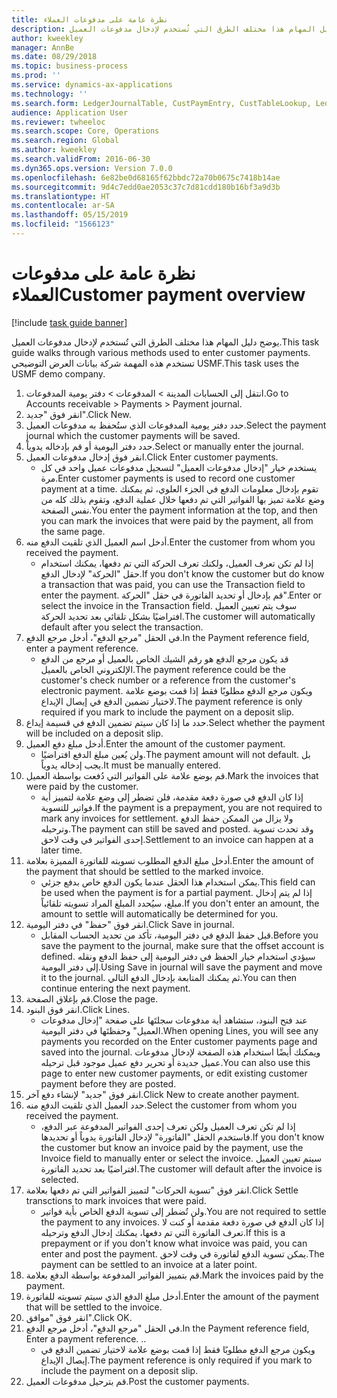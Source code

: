 ```yaml
---
title: نظرة عامة على مدفوعات العملاء
description: يوضح دليل المهام هذا مختلف الطرق التي تُستخدم لإدخال مدفوعات العميل.
author: kweekley
manager: AnnBe
ms.date: 08/29/2018
ms.topic: business-process
ms.prod: ''
ms.service: dynamics-ax-applications
ms.technology: ''
ms.search.form: LedgerJournalTable, CustPaymEntry, CustTableLookup, LedgerJournalTransCustPaym, CustOpenTrans, BankAccountTableLookUp
audience: Application User
ms.reviewer: twheeloc
ms.search.scope: Core, Operations
ms.search.region: Global
ms.author: kweekley
ms.search.validFrom: 2016-06-30
ms.dyn365.ops.version: Version 7.0.0
ms.openlocfilehash: 6e82be0d68165f62bbdc72a70b0675c7418b14ae
ms.sourcegitcommit: 9d4c7edd0ae2053c37c7d81cdd180b16bf3a9d3b
ms.translationtype: HT
ms.contentlocale: ar-SA
ms.lasthandoff: 05/15/2019
ms.locfileid: "1566123"
---
```

# <a name="customer-payment-overview"></a><span data-ttu-id="37823-103">نظرة عامة على مدفوعات العملاء</span><span class="sxs-lookup"><span data-stu-id="37823-103">Customer payment overview</span></span>

[!include [task guide banner](../../includes/task-guide-banner.md)]

<span data-ttu-id="37823-104">يوضح دليل المهام هذا مختلف الطرق التي تُستخدم لإدخال مدفوعات العميل.</span><span class="sxs-lookup"><span data-stu-id="37823-104">This task guide walks through various methods used to enter customer payments.</span></span> <span data-ttu-id="37823-105">تستخدم هذه المهمة شركة بيانات العرض التوضيحي USMF.</span><span class="sxs-lookup"><span data-stu-id="37823-105">This task uses the USMF demo company.</span></span>

1. <span data-ttu-id="37823-106">انتقل إلى الحسابات المدينة > المدفوعات‬ > دفتر يومية المدفوعات‬‬.</span><span class="sxs-lookup"><span data-stu-id="37823-106">Go to Accounts receivable > Payments > Payment journal.</span></span>
2. <span data-ttu-id="37823-107">انقر فوق "جديد".</span><span class="sxs-lookup"><span data-stu-id="37823-107">Click New.</span></span>
3. <span data-ttu-id="37823-108">حدد دفتر يومية المدفوعات الذي ستُحفظ به مدفوعات العميل.</span><span class="sxs-lookup"><span data-stu-id="37823-108">Select the payment journal which the customer payments will be saved.</span></span>
4. <span data-ttu-id="37823-109">حدد دفتر اليومية أو قم بإدخاله يدوياً.</span><span class="sxs-lookup"><span data-stu-id="37823-109">Select or manually enter the journal.</span></span>
5. <span data-ttu-id="37823-110">انقر فوق إدخال مدفوعات العميل.</span><span class="sxs-lookup"><span data-stu-id="37823-110">Click Enter customer payments.</span></span>
    * <span data-ttu-id="37823-111">يستخدم خيار "إدخال مدفوعات العميل" لتسجيل مدفوعات عميل واحد في كل مرة.</span><span class="sxs-lookup"><span data-stu-id="37823-111">Enter customer payments is used to record one customer payment at a time.</span></span> <span data-ttu-id="37823-112">تقوم بإدخال معلومات الدفع في الجزء العلوي، ثم يمكنك وضع علامة تميز بها الفواتير التي تم دفعها خلال عملية الدفع، وتقوم بذلك كله من نفس الصفحة.</span><span class="sxs-lookup"><span data-stu-id="37823-112">You enter the payment information at the top, and then you can mark the invoices that were paid by the payment, all from the same page.</span></span>  
6. <span data-ttu-id="37823-113">أدخل اسم العميل الذي تلقيت الدفع منه.</span><span class="sxs-lookup"><span data-stu-id="37823-113">Enter the customer from whom you received the payment.</span></span>
    * <span data-ttu-id="37823-114">إذا لم تكن تعرف العميل، ولكنك تعرف الحركة التي تم دفعها، يمكنك استخدام حقل "الحركة" لإدخال الدفع.</span><span class="sxs-lookup"><span data-stu-id="37823-114">If you don't know the customer but do know a transaction that was paid, you can use the Transaction field to enter the payment.</span></span> <span data-ttu-id="37823-115">قم بإدخال أو تحديد الفاتورة في حقل "الحركة".</span><span class="sxs-lookup"><span data-stu-id="37823-115">Enter or select the invoice in the Transaction field.</span></span> <span data-ttu-id="37823-116">سوف يتم تعيين العميل افتراضيًا بشكل تلقائي بعد تحديد الحركة.</span><span class="sxs-lookup"><span data-stu-id="37823-116">The customer will automatically default after you select the transaction.</span></span>  
7. <span data-ttu-id="37823-117">في الحقل "مرجع الدفع"، أدخل مرجع الدفع.</span><span class="sxs-lookup"><span data-stu-id="37823-117">In the Payment reference field, enter a payment reference.</span></span>
    * <span data-ttu-id="37823-118">قد يكون مرجع الدفع هو رقم الشيك الخاص بالعميل أو مرجع من الدفع الإلكتروني الخاص بالعميل.</span><span class="sxs-lookup"><span data-stu-id="37823-118">The payment reference could be the customer's check number or a reference from the customer's electronic payment.</span></span> <span data-ttu-id="37823-119">ويكون مرجع الدفع مطلوبًا فقط إذا قمت بوضع علامة لاختيار تضمين الدفع في إيصال الإيداع.</span><span class="sxs-lookup"><span data-stu-id="37823-119">The payment reference is only required if you mark to include the payment on a deposit slip.</span></span>  
8. <span data-ttu-id="37823-120">حدد ما إذا كان سيتم تضمين الدفع في قسيمة إيداع.</span><span class="sxs-lookup"><span data-stu-id="37823-120">Select whether the payment will be included on a deposit slip.</span></span> 
9. <span data-ttu-id="37823-121">أدخل مبلغ دفع العميل.</span><span class="sxs-lookup"><span data-stu-id="37823-121">Enter the amount of the customer payment.</span></span>
    * <span data-ttu-id="37823-122">ولن يُعين مبلغ الدفع افتراضيًا.</span><span class="sxs-lookup"><span data-stu-id="37823-122">The payment amount will not default.</span></span> <span data-ttu-id="37823-123">بل يجب إدخاله يدوياً.</span><span class="sxs-lookup"><span data-stu-id="37823-123">It must be manually entered.</span></span>  
10. <span data-ttu-id="37823-124">قم بوضع علامة على الفواتير التي دُفعت بواسطة العميل.</span><span class="sxs-lookup"><span data-stu-id="37823-124">Mark the invoices that were paid by the customer.</span></span>
    * <span data-ttu-id="37823-125">إذا كان الدفع في صورة دفعة مقدمة، فلن تضطر إلى وضع علامة لتمييز أية فواتير للتسوية.</span><span class="sxs-lookup"><span data-stu-id="37823-125">If the payment is a prepayment, you are not required to mark any invoices for settlement.</span></span> <span data-ttu-id="37823-126">ولا يزال من الممكن حفظ الدفع وترحيله.</span><span class="sxs-lookup"><span data-stu-id="37823-126">The payment can still be saved and posted.</span></span> <span data-ttu-id="37823-127">وقد تحدث تسوية إحدى الفواتير في وقت لاحق.</span><span class="sxs-lookup"><span data-stu-id="37823-127">Settlement to an invoice can happen at a later time.</span></span>  
11. <span data-ttu-id="37823-128">أدخل مبلغ الدفع المطلوب تسويته للفاتورة المميزة بعلامة.</span><span class="sxs-lookup"><span data-stu-id="37823-128">Enter the amount of the payment that should be settled to the marked invoice.</span></span> 
    * <span data-ttu-id="37823-129">يمكن استخدام هذا الحقل عندما يكون الدفع خاص بدفع جزئي.</span><span class="sxs-lookup"><span data-stu-id="37823-129">This field can be used when the payment is for a partial payment.</span></span> <span data-ttu-id="37823-130">إذا لم يتم إدخال مبلغ، سيُحدد المبلغ المراد تسويته تلقائياً.</span><span class="sxs-lookup"><span data-stu-id="37823-130">If you don't enter an amount, the amount to settle will automatically be determined for you.</span></span>  
12. <span data-ttu-id="37823-131">انقر فوق "حفظ" في دفتر اليومية.</span><span class="sxs-lookup"><span data-stu-id="37823-131">Click Save in journal.</span></span>
    * <span data-ttu-id="37823-132">قبل حفظ الدفع في دفتر اليومية، تأكد من تحديد الحساب المقابل.</span><span class="sxs-lookup"><span data-stu-id="37823-132">Before you save the payment to the journal, make sure that the offset account is defined.</span></span> <span data-ttu-id="37823-133">سيؤدي استخدام خيار الحفظ في دفتر اليومية إلى حفظ الدفع ونقله إلى دفتر اليومية.</span><span class="sxs-lookup"><span data-stu-id="37823-133">Using Save in journal will save the payment and move it to the journal.</span></span> <span data-ttu-id="37823-134">ثم يمكنك المتابعة بإدخال الدفع التالي.</span><span class="sxs-lookup"><span data-stu-id="37823-134">You can then continue entering the next payment.</span></span>  
13. <span data-ttu-id="37823-135">قم بإغلاق الصفحة.</span><span class="sxs-lookup"><span data-stu-id="37823-135">Close the page.</span></span>
14. <span data-ttu-id="37823-136">انقر فوق البنود.</span><span class="sxs-lookup"><span data-stu-id="37823-136">Click Lines.</span></span>
    * <span data-ttu-id="37823-137">عند فتح البنود، ستشاهد أية مدفوعات سجلتَها على صفحة "إدخال مدفوعات العميل" وحفظتَها في دفتر اليومية.</span><span class="sxs-lookup"><span data-stu-id="37823-137">When opening Lines, you will see any payments you recorded on the Enter customer payments page and saved into the journal.</span></span> <span data-ttu-id="37823-138">ويمكنك أيضًا استخدام هذه الصفحة لإدخال مدفوعات عميل جديدة أو تحرير دفع عميل موجود قبل ترحيله.</span><span class="sxs-lookup"><span data-stu-id="37823-138">You can also use this page to enter new customer payments, or edit existing customer payment before they are posted.</span></span>  
15. <span data-ttu-id="37823-139">انقر فوق "جديد" لإنشاء دفع آخر.</span><span class="sxs-lookup"><span data-stu-id="37823-139">Click New to create another payment.</span></span> 
16. <span data-ttu-id="37823-140">حدد العميل الذي تلقيت الدفع منه.</span><span class="sxs-lookup"><span data-stu-id="37823-140">Select the customer from whom you received the payment.</span></span>
    * <span data-ttu-id="37823-141">إذا لم تكن تعرف العميل ولكن تعرف إحدى الفواتير المدفوعة عبر الدفع، فاستخدم الحقل "الفاتورة" لإدخال الفاتورة يدوياً أو تحديدها.</span><span class="sxs-lookup"><span data-stu-id="37823-141">If you don't know the customer but know an invoice paid by the payment, use the Invoice field to manually enter or select the invoice.</span></span> <span data-ttu-id="37823-142">سيتم تعيين العميل افتراضيًا بعد تحديد الفاتورة.</span><span class="sxs-lookup"><span data-stu-id="37823-142">The customer will default after the invoice is selected.</span></span>  
17. <span data-ttu-id="37823-143">انقر فوق "تسوية الحركات" لتمييز الفواتير التي تم دفعها بعلامة.</span><span class="sxs-lookup"><span data-stu-id="37823-143">Click Settle transctions to mark invoices that were paid.</span></span>
    * <span data-ttu-id="37823-144">ولن تُضطر إلى تسوية الدفع الخاص بأية فواتير.</span><span class="sxs-lookup"><span data-stu-id="37823-144">You are not required to settle the payment to any invoices.</span></span> <span data-ttu-id="37823-145">إذا كان الدفع في صورة دفعة مقدمة أو كنت لا تعرف الفاتورة التي تم دفعها، يمكنك إدخال الدفع وترحيله.</span><span class="sxs-lookup"><span data-stu-id="37823-145">If this is a prepayment or if you don't know what invoice was paid, you can enter and post the payment.</span></span> <span data-ttu-id="37823-146">يمكن تسوية الدفع لفاتورة في وقت لاحق.</span><span class="sxs-lookup"><span data-stu-id="37823-146">The payment can be settled to an invoice at a later point.</span></span>  
18. <span data-ttu-id="37823-147">قم بتمييز الفواتير المدفوعة بواسطة الدفع بعلامة.</span><span class="sxs-lookup"><span data-stu-id="37823-147">Mark the invoices paid by the payment.</span></span> 
19. <span data-ttu-id="37823-148">أدخل مبلغ الدفع الذي سيتم تسويته للفاتورة.</span><span class="sxs-lookup"><span data-stu-id="37823-148">Enter the amount of the payment that will be settled to the invoice.</span></span>
20. <span data-ttu-id="37823-149">انقر فوق "موافق".</span><span class="sxs-lookup"><span data-stu-id="37823-149">Click OK.</span></span>
21. <span data-ttu-id="37823-150">في الحقل "مرجع الدفع"، أدخل مرجع الدفع.</span><span class="sxs-lookup"><span data-stu-id="37823-150">In the Payment reference field, Enter a payment reference.</span></span> <span data-ttu-id="37823-151">.</span><span class="sxs-lookup"><span data-stu-id="37823-151">.</span></span>
    * <span data-ttu-id="37823-152">ويكون مرجع الدفع مطلوبًا فقط إذا قمت بوضع علامة لاختيار تضمين الدفع في إيصال الإيداع.</span><span class="sxs-lookup"><span data-stu-id="37823-152">The payment reference is only required if you mark to include the payment on a deposit slip.</span></span>  
22. <span data-ttu-id="37823-153">قم بترحيل مدفوعات العميل.</span><span class="sxs-lookup"><span data-stu-id="37823-153">Post the customer payments.</span></span> 

